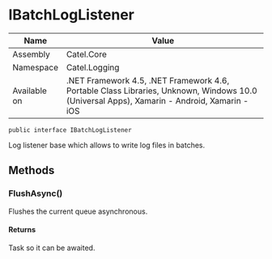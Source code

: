 

# IBatchLogListener

Name|Value
---|---
Assembly|Catel.Core
Namespace|Catel.Logging
Available on|.NET Framework 4.5, .NET Framework 4.6, Portable Class Libraries, Unknown, Windows 10.0 (Universal Apps), Xamarin - Android, Xamarin - iOS

```
public interface IBatchLogListener
```

Log listener base which allows to write log files in batches.



## Methods

### FlushAsync()

Flushes the current queue asynchronous.

#### Returns

Task so it can be awaited.



